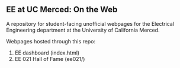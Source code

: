 ## EE at UC Merced: On the Web

A repository for student-facing unofficial webpages for the Electrical Engineering department at the University of California Merced.

Webpages hosted through this repo:

1. EE dashboard (index.html)
2. EE 021 Hall of Fame (ee021/)
